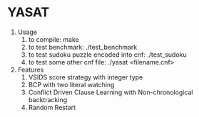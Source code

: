 # YASAT
1. Usage
   1. to compile: make
   1. to test benchmark: ./test_benchmark
   1. to test sudoku puzzle encoded into cnf: ./test_sudoku
   1. to test some other cnf file: ./yasat <filename.cnf>
1. Features
   1. VSIDS score strategy with integer type
   1. BCP with two literal watching
   1. Conflict Driven Clause Learning with Non-chronological backtracking
   1. Random Restart
